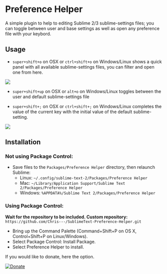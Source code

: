Preference Helper
=================

A simple plugin to help to editing Sublime 2/3 sublime-settings files; you can toggle between user and base settings as well as open any preference file with your keybord.

Usage
-----

* `super+shift+o` on OSX or `ctrl+shift+o` on Windows/Linux shows a quick panel with all available sublime-settings files, you can filter and open one from here.

![](http://www.latexing.com/wp-content/uploads/github/Preference%20Helper/OpenSettingFile.jpg)

* `super+shift+up` on OSX or `alt+o` on Windows/Linux toggles between the user and default sublime-settings file

* `super+shift+;` on OSX or `ctrl+shift+;` on Windows/Linux completes the value of the current key with the initial value of the default sublime-setting.

![](http://www.latexing.com/wp-content/uploads/github/Preference%20Helper/CompleteSettingFile.gif)


Installation
------------
### Not using Package Control:
* Save files to the `Packages/Preference Helper` directory, then relaunch Sublime:
  * Linux: `~/.config/sublime-text-2/Packages/Preference Helper`
  * Mac: `~/Library/Application Support/Sublime Text 2/Packages/Preference Helper`
  * Windows: `%APPDATA%/Sublime Text 2/Packages/Preference Helper`

### Using Package Control:

**Wait for the repository to be included. Custom repository:** `https://github.com/Chris---/SublimeText-Preference-Helper.git`

* Bring up the Command Palette (Command+Shift+P on OS X, Control+Shift+P on Linux/Windows).
* Select Package Control: Install Package.
* Select Preference Helper to install.

If you would like to donate, here the option.

[![Donate](https://www.paypalobjects.com/en_GB/i/btn/btn_donate_SM.gif)](https://www.paypal.com/cgi-bin/webscr?cmd=_s-xclick&hosted_button_id=65YK6LCJD7TK6)
